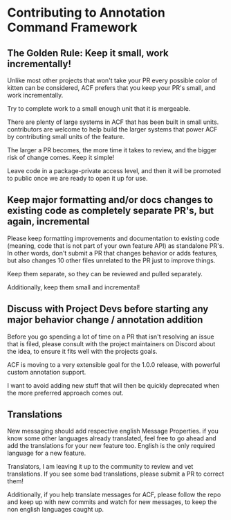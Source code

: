 # Contributing to Annotation Command Framework

## The Golden Rule: Keep it small, work incrementally!

Unlike most other projects that won't take your PR every possible color of kitten can be considered, ACF prefers that
you keep your PR's small, and work incrementally.

Try to complete work to a small enough unit that it is mergeable.

There are plenty of large systems in ACF that has been built in small units. contributors are welcome to help build the
larger systems that power ACF by contributing small units of the feature.

The larger a PR becomes, the more time it takes to review, and the bigger risk of change comes. Keep it simple!

Leave code in a package-private access level, and then it will be promoted to public once we are ready to open it up for
use.

## Keep major formatting and/or docs changes to existing code as completely separate PR's, but again, incremental

Please keep formatting improvements and documentation to existing code (meaning, code that is not part of your own
feature API)
as standalone PR's. In other words, don't submit a PR that changes behavior or adds features, but also changes 10 other
files unrelated to the PR just to improve things.

Keep them separate, so they can be reviewed and pulled separately.

Additionally, keep them small and incremental!

## Discuss with Project Devs before starting any major behavior change / annotation addition

Before you go spending a lot of time on a PR that isn't resolving an issue that is filed, please consult with the
project maintainers on Discord about the idea, to ensure it fits well with the projects goals.

ACF is moving to a very extensible goal for the 1.0.0 release, with powerful custom annotation support.

I want to avoid adding new stuff that will then be quickly deprecated when the more preferred approach comes out.

## Translations

New messaging should add respective english Message Properties. if you know some other languages already translated,
feel free to go ahead and add the translations for your new feature too. English is the only required language for a new
feature.

Translators, I am leaving it up to the community to review and vet translations. If you see some bad translations,
please submit a PR to correct them!

Additionally, if you help translate messages for ACF, please follow the repo and keep up with new commits and watch for
new messages, to keep the non english languages caught up.


